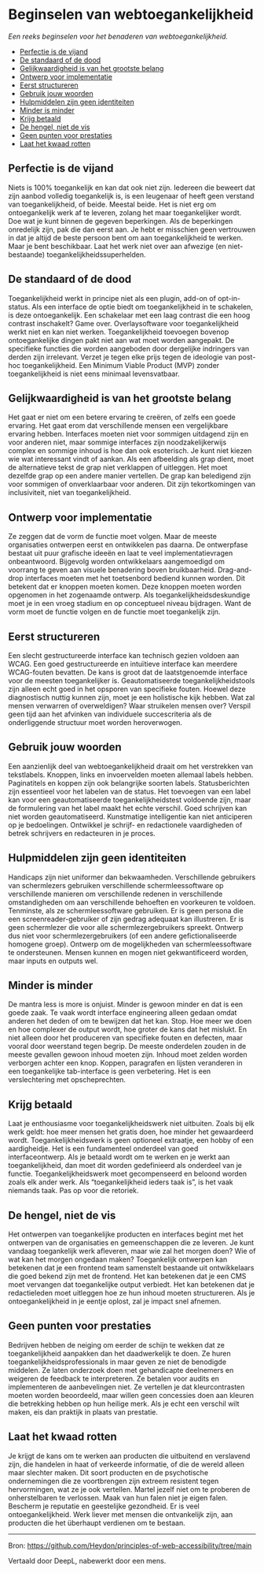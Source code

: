 # Beginselen van webtoegankelijkheid

_Een reeks beginselen voor het benaderen van webtoegankelijkheid._

* [Perfectie is de vijand](#perfectie-is-de-vijand)
* [De standaard of de dood](#de-standaard-of-de-dood)
* [Gelijkwaardigheid is van het grootste belang](#gelijkwaardigheid-is-van-het-grootste-belang)
* [Ontwerp voor implementatie](#ontwerp-voor-implementatie)
* [Eerst structureren](#eerst-structureren)
* [Gebruik jouw woorden](#gebruik-jouw-woorden)
* [Hulpmiddelen zijn geen identiteiten](#hulpmiddelen-zijn-geen-identiteiten)
* [Minder is minder](#minder-is-minder)
* [Krijg betaald](#krijg-betaald)
* [De hengel, niet de vis](#de-hengel-niet-de-vis)
* [Geen punten voor prestaties](#geen-punten-voor-prestaties)
* [Laat het kwaad rotten](#laat-het-kwaad-rotten)

## Perfectie is de vijand

Niets is 100% toegankelijk en kan dat ook niet zijn. Iedereen die beweert dat zijn aanbod volledig toegankelijk is, is een leugenaar of heeft geen verstand van toegankelijkheid, of beide. Meestal beide. Het is niet erg om ontoegankelijk werk af te leveren, zolang het maar toegankelijker wordt. Doe wat je kunt binnen de gegeven beperkingen. Als de beperkingen onredelijk zijn, pak die dan eerst aan. Je hebt er misschien geen vertrouwen in dat je altijd de beste persoon bent om aan toegankelijkheid te werken. Maar je bent beschikbaar. Laat het werk niet over aan afwezige (en niet-bestaande) toegankelijkheidssuperhelden.

## De standaard of de dood

Toegankelijkheid werkt in principe niet als een plugin, add-on of opt-in-status. Als een interface de optie biedt om toegankelijkheid in te schakelen, is deze ontoegankelijk. Een schakelaar met een laag contrast die een hoog contrast inschakelt? Game over. Overlaysoftware voor toegankelijkheid werkt niet en kan niet werken. Toegankelijkheid toevoegen bovenop ontoegankelijke dingen pakt niet aan wat moet worden aangepakt. De specifieke functies die worden aangeboden door dergelijke indringers van derden zijn irrelevant. Verzet je tegen elke prijs tegen de ideologie van post-hoc toegankelijkheid. Een Minimum Viable Product (MVP) zonder toegankelijkheid is niet eens minimaal levensvatbaar.

## Gelijkwaardigheid is van het grootste belang

Het gaat er niet om een betere ervaring te creëren, of zelfs een goede ervaring. Het gaat erom dat verschillende mensen een vergelijkbare ervaring hebben. Interfaces moeten niet voor sommigen uitdagend zijn en voor anderen niet, maar sommige interfaces zijn noodzakelijkerwijs complex en sommige inhoud is hoe dan ook esoterisch. Je kunt niet kiezen wie wat interessant vindt of aankan. Als een afbeelding als grap dient, moet de alternatieve tekst de grap niet verklappen of uitleggen. Het moet dezelfde grap op een andere manier vertellen. De grap kan beledigend zijn voor sommigen of onverklaarbaar voor anderen. Dit zijn tekortkomingen van inclusiviteit, niet van toegankelijkheid.

## Ontwerp voor implementatie

Ze zeggen dat de vorm de functie moet volgen. Maar de meeste organisaties ontwerpen eerst en ontwikkelen pas daarna. De ontwerpfase bestaat uit puur grafische ideeën en laat te veel implementatievragen onbeantwoord. Bijgevolg worden ontwikkelaars aangemoedigd om voorrang te geven aan visuele benadering boven bruikbaarheid. Drag-and-drop interfaces moeten met het toetsenbord bediend kunnen worden. Dit betekent dat er knoppen moeten komen. Deze knoppen moeten worden opgenomen in het zogenaamde ontwerp. Als toegankelijkheidsdeskundige moet je in een vroeg stadium en op conceptueel niveau bijdragen. Want de vorm moet de functie volgen en de functie moet toegankelijk zijn.

## Eerst structureren

Een slecht gestructureerde interface kan technisch gezien voldoen aan WCAG. Een goed gestructureerde en intuïtieve interface kan meerdere WCAG-fouten bevatten. De kans is groot dat de laatstgenoemde interface voor de meesten toegankelijker is. Geautomatiseerde toegankelijkheidstools zijn alleen echt goed in het opsporen van specifieke fouten. Hoewel deze diagnostisch nuttig kunnen zijn, moet je een holistische kijk hebben. Wat zal mensen verwarren of overweldigen? Waar struikelen mensen over? Verspil geen tijd aan het afvinken van individuele succescriteria als de onderliggende structuur moet worden heroverwogen.

## Gebruik jouw woorden

Een aanzienlijk deel van webtoegankelijkheid draait om het verstrekken van tekstlabels. Knoppen, links en invoervelden moeten allemaal labels hebben. Paginatitels en koppen zijn ook belangrijke soorten labels. Statusberichten zijn essentieel voor het labelen van de status. Het toevoegen van een label kan voor een geautomatiseerde toegankelijkheidstest voldoende zijn, maar de formulering van het label maakt het echte verschil. Goed schrijven kan niet worden geautomatiseerd. Kunstmatige intelligentie kan niet anticiperen op je bedoelingen. Ontwikkel je schrijf- en redactionele vaardigheden of betrek schrijvers en redacteuren in je proces.

## Hulpmiddelen zijn geen identiteiten

Handicaps zijn niet uniformer dan bekwaamheden. Verschillende gebruikers van schermlezers gebruiken verschillende schermleessoftware op verschillende manieren om verschillende redenen in verschillende omstandigheden om aan verschillende behoeften en voorkeuren te voldoen. Tenminste, als ze schermleessoftware gebruiken. Er is geen persona die een screenreader-gebruiker of zijn gedrag adequaat kan illustreren. Er is geen schermlezer die voor alle schermlezergebruikers spreekt. Ontwerp dus niet voor schermlezergebruikers (of een andere gefictionaliseerde homogene groep). Ontwerp om de mogelijkheden van schermleessoftware te ondersteunen. Mensen kunnen en mogen niet gekwantificeerd worden, maar inputs en outputs wel.

## Minder is minder

De mantra less is more is onjuist. Minder is gewoon minder en dat is een goede zaak. Te vaak wordt interface engineering alleen gedaan omdat anderen het deden of om te bewijzen dat het kan. Stop. Hoe meer we doen en hoe complexer de output wordt, hoe groter de kans dat het mislukt. En niet alleen door het produceren van specifieke fouten en defecten, maar vooral door weerstand tegen begrip. De meeste onderdelen zouden in de meeste gevallen gewoon inhoud moeten zijn. Inhoud moet zelden worden verborgen achter een knop. Koppen, paragrafen en lijsten veranderen in een toegankelijke tab-interface is geen verbetering. Het is een verslechtering met opscheprechten.

## Krijg betaald

Laat je enthousiasme voor toegankelijkheidswerk niet uitbuiten. Zoals bij elk werk geldt: hoe meer mensen het gratis doen, hoe minder het gewaardeerd wordt. Toegankelijkheidswerk is geen optioneel extraatje, een hobby of een aardigheidje. Het is een fundamenteel onderdeel van goed interfaceontwerp. Als je betaald wordt om te werken en je werkt aan toegankelijkheid, dan moet dit worden gedefinieerd als onderdeel van je functie. Toegankelijkheidswerk moet gecompenseerd en beloond worden zoals elk ander werk. Als “toegankelijkheid ieders taak is”, is het vaak niemands taak. Pas op voor die retoriek.

## De hengel, niet de vis

Het ontwerpen van toegankelijke producten en interfaces begint met het ontwerpen van de organisaties en gemeenschappen die ze leveren. Je kunt vandaag toegankelijk werk afleveren, maar wie zal het morgen doen? Wie of wat kan het morgen ongedaan maken? Toegankelijk ontwerpen kan betekenen dat je een frontend team samenstelt bestaande uit ontwikkelaars die goed bekend zijn met de frontend. Het kan betekenen dat je een CMS moet vervangen dat toegankelijke output verbiedt. Het kan betekenen dat je redactieleden moet uitleggen hoe ze hun inhoud moeten structureren. Als je ontoegankelijkheid in je eentje oplost, zal je impact snel afnemen.

## Geen punten voor prestaties

Bedrijven hebben de neiging om eerder de schijn te wekken dat ze toegankelijkheid aanpakken dan het daadwerkelijk te doen. Ze huren toegankelijkheidsprofessionals in maar geven ze niet de benodigde middelen. Ze laten onderzoek doen met gehandicapte deelnemers en weigeren de feedback te interpreteren. Ze betalen voor audits en implementeren de aanbevelingen niet. Ze vertellen je dat kleurcontrasten moeten worden beoordeeld, maar willen geen concessies doen aan kleuren die betrekking hebben op hun heilige merk. Als je echt een verschil wilt maken, eis dan praktijk in plaats van prestatie.

## Laat het kwaad rotten

Je krijgt de kans om te werken aan producten die uitbuitend en verslavend zijn, die handelen in haat of verkeerde informatie, of die de wereld alleen maar slechter maken. Dit soort producten en de psychotische ondernemingen die ze voortbrengen zijn extreem resistent tegen hervormingen, wat ze je ook vertellen. Martel jezelf niet om te proberen de onherstelbaren te verlossen. Maak van hun falen niet je eigen falen. Bescherm je reputatie en geestelijke gezondheid. Er is veel ontoegankelijkheid. Werk liever met mensen die ontvankelijk zijn, aan producten die het überhaupt verdienen om te bestaan.

***

Bron: https://github.com/Heydon/principles-of-web-accessibility/tree/main 

Vertaald door DeepL, nabewerkt door een mens.